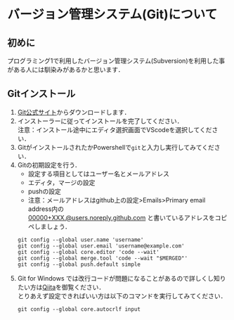 # バージョン管理システム(Git)について

## 初めに
プログラミング1で利用したバージョン管理システム(Subversion)を利用した事がある人には馴染みがあるかと思います．  

## Gitインストール
1. [Git公式サイト](https://git-scm.com/downloads)からダウンロードします．
2. インストーラーに従ってインストールを完了してください．  
    注意：インストール途中にエディタ選択画面でVScodeを選択してください．
3. GitがインストールされたかPowershellで`git`と入力し実行してみてください．
4. Gitの初期設定を行う．  
   * 設定する項目としてはユーザー名とメールアドレス
   * エディタ，マージの設定
   * pushの設定
   * 注意：メールアドレスはgithub上の設定>Emails>Primary email address内の  
  00000+XXX.@users.noreply.github.com と書いているアドレスをコピペしましょう．
    ```
    git config --global user.name 'username'
    git config --global user.email 'username@example.com'
    git config --global core.editor 'code --wait'
    git config --global merge.tool 'code --wait "$MERGED"'
    git config --global push.default simple
    ```
5. Git for Windows では改行コードが問題になることがあるので詳しくし知りたい方は[Qiita](https://qiita.com/uggds/items/00a1974ec4f115616580)を御覧ください．  
    とりあえず設定できればいい方は以下のコマンドを実行してみてください．  
    ```
    git config --global core.autocrlf input
    ```

